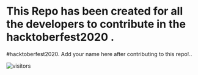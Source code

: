# This Repo has been created for all the developers to contribute in the hacktoberfest2020 .
#hacktoberfest2020.
Add your name here after contributing to this repo!..







![visitors](https://visitor-badge.laobi.icu/badge?page_id=Nimisha-Singh.Hacktoberfest2020)
